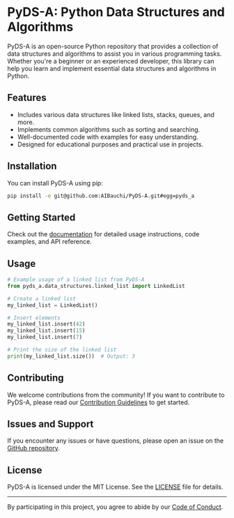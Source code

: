 # PyDS-A: Python Data Structures and Algorithms

PyDS-A is an open-source Python repository that provides a collection of data structures and algorithms to assist you in various programming tasks. Whether you're a beginner or an experienced developer, this library can help you learn and implement essential data structures and algorithms in Python.

## Features

- Includes various data structures like linked lists, stacks, queues, and more.
- Implements common algorithms such as sorting and searching.
- Well-documented code with examples for easy understanding.
- Designed for educational purposes and practical use in projects.

## Installation

You can install PyDS-A using pip:

```bash
pip install -e git@github.com:AIBauchi/PyDS-A.git#egg=pyds_a
```

## Getting Started

Check out the [documentation](docs/index.md/) for detailed usage instructions, code examples, and API reference.

## Usage

```python
# Example usage of a linked list from PyDS-A
from pyds_a.data_structures.linked_list import LinkedList

# Create a linked list
my_linked_list = LinkedList()

# Insert elements
my_linked_list.insert(42)
my_linked_list.insert(15)
my_linked_list.insert(7)

# Print the size of the linked list
print(my_linked_list.size())  # Output: 3
```

## Contributing

We welcome contributions from the community! If you want to contribute to PyDS-A, please read our [Contribution Guidelines](CONTRIBUTING.md) to get started.

## Issues and Support

If you encounter any issues or have questions, please open an issue on the [GitHub repository](https://github.com/AIBauchi/PyDS-A/issues).

## License

PyDS-A is licensed under the MIT License. See the [LICENSE](LICENSE) file for details.

---

By participating in this project, you agree to abide by our [Code of Conduct](CODE_OF_CONDUCT.md).
